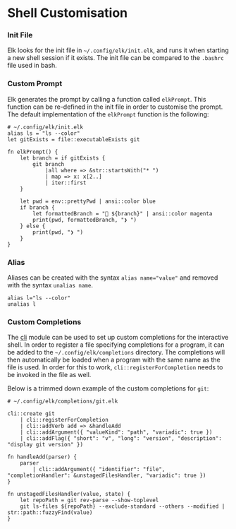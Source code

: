 # Shell Customisation

### Init File

Elk looks for the init file in `~/.config/elk/init.elk`, and runs it when 
starting a new shell session if it exists. The init file can be compared to the 
`.bashrc` file used in bash.

### Custom Prompt

Elk generates the prompt by calling a function called `elkPrompt`. This 
function can be re-defined in the init file in order to customise the prompt. 
The default implementation of the `elkPrompt` function is the following:

```elk
# ~/.config/elk/init.elk
alias ls = "ls --color"
let gitExists = file::executableExists git

fn elkPrompt() {
    let branch = if gitExists {
        git branch
            |all where => &str::startsWith("* ")
            | map => x: x[2..]
            | iter::first
    }

    let pwd = env::prettyPwd | ansi::color blue
    if branch {
        let formattedBranch = " ${branch}" | ansi::color magenta
        print(pwd, formattedBranch, "❯ ")
    } else {
        print(pwd, "❯ ")
    }
}
```

### Alias

Aliases can be created with the syntax `alias name="value"` and removed with 
the syntax `unalias name`.

```elk
alias l="ls --color"
unalias l
```

### Custom Completions

The [cli](/std/cli/index) module can be used to set up custom completions for the
interactive shell. In order to register a file specifying completions for a
program, it can be added to the `~/.config/elk/completions` directory.
The completions will then automatically be loaded when a program with the
same name as the file is used. In order for this to work,
`cli::registerForCompletion` needs to be invoked in the file as well.

Below is a trimmed down example of the custom completions for `git`:

```elk
# ~/.config/elk/completions/git.elk

cli::create git
    | cli::registerForCompletion
    | cli::addVerb add => &handleAdd
    | cli::addArgument({ "valueKind": "path", "variadic": true })
    | cli::addFlag({ "short": "v", "long": "version", "description": "display git version" })

fn handleAdd(parser) {
    parser
        | cli::addArgument({ "identifier": "file", "completionHandler": &unstagedFilesHandler, "variadic": true })
}

fn unstagedFilesHandler(value, state) {
    let repoPath = git rev-parse --show-toplevel
    git ls-files ${repoPath} --exclude-standard --others --modified | str::path::fuzzyFind(value)
}
```